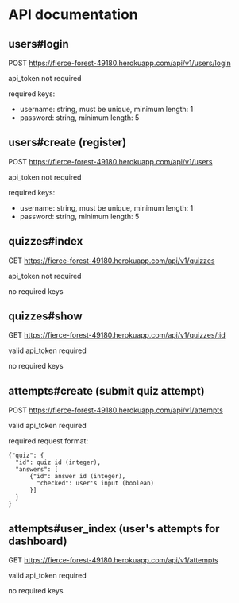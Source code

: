 # API documentation

## users#login

POST https://fierce-forest-49180.herokuapp.com/api/v1/users/login

api_token not required

required keys:
* username: string, must be unique, minimum length: 1
* password: string, minimum length: 5

## users#create (register)

POST https://fierce-forest-49180.herokuapp.com/api/v1/users

api_token not required

required keys:
* username: string, must be unique, minimum length: 1
* password: string, minimum length: 5

## quizzes#index

GET https://fierce-forest-49180.herokuapp.com/api/v1/quizzes

api_token not required

no required keys

## quizzes#show

GET	https://fierce-forest-49180.herokuapp.com/api/v1/quizzes/:id

valid api_token required

no required keys

## attempts#create (submit quiz attempt)

POST https://fierce-forest-49180.herokuapp.com/api/v1/attempts

valid api_token required

required request format:

    {"quiz": {
      "id": quiz id (integer),
      "answers": [
          {"id": answer id (integer),
            "checked": user's input (boolean)
          }]
      }
    }

## attempts#user_index (user's attempts for dashboard)

GET	https://fierce-forest-49180.herokuapp.com/api/v1/attempts

valid api_token required

no required keys